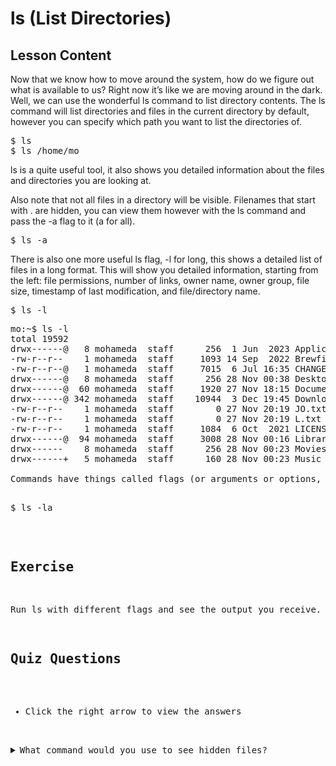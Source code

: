 # ls (List Directories)

## Lesson Content

Now that we know how to move around the system, how do we figure out what is available to us? Right now it’s like we are moving around in the dark. Well, we can use the wonderful ls command to list directory contents. The ls command will list directories and files in the current directory by default, however you can specify which path you want to list the directories of.

<pre>$ ls
$ ls /home/mo</pre>

ls is a quite useful tool, it also shows you detailed information about the files and directories you are looking at.

Also note that not all files in a directory will be visible. Filenames that start with . are hidden, you can view them however with the ls command and pass the -a flag to it (a for all). 

<pre>$ ls -a</pre>

There is also one more useful ls flag, -l for long, this shows a detailed list of files in a long format. This will show you detailed information, starting from the left: file permissions, number of links, owner name, owner group, file size, timestamp of last modification, and file/directory name. 

<pre>$ ls -l</pre>

<pre>mo:~$ ls -l
total 19592
drwx------@   8 mohameda  staff      256  1 Jun  2023 Applications
-rw-r--r--    1 mohameda  staff     1093 14 Sep  2022 Brewfile
-rw-r--r--@   1 mohameda  staff     7015  6 Jul 16:35 CHANGELOG.md
drwx------@   8 mohameda  staff      256 28 Nov 00:38 Desktop
drwx------@  60 mohameda  staff     1920 27 Nov 18:15 Documents
drwx------@ 342 mohameda  staff    10944  3 Dec 19:45 Downloads
-rw-r--r--    1 mohameda  staff        0 27 Nov 20:19 JO.txt
-rw-r--r--    1 mohameda  staff        0 27 Nov 20:19 L.txt
-rw-r--r--    1 mohameda  staff     1084  6 Oct  2021 LICENSE
drwx------@  94 mohameda  staff     3008 28 Nov 00:16 Library
drwx------    8 mohameda  staff      256 28 Nov 00:23 Movies
drwx------+   5 mohameda  staff      160 28 Nov 00:23 Music

Commands have things called flags (or arguments or options, whatever you want to call it) to add more functionality. See how we added -a and -l, well you can add them both together with -la. The order of the flags determines which order it goes in, most of the time this doesn’t really matter so you can also do ls -al and it would still work.

<pre>$ ls -la</pre>

## Exercise

Run ls with different flags and see the output you receive.

## Quiz Questions 

- Click the right arrow to view the answers

<details>
<summary>What command would you use to see hidden files?</summary>
ls -a
</details>
